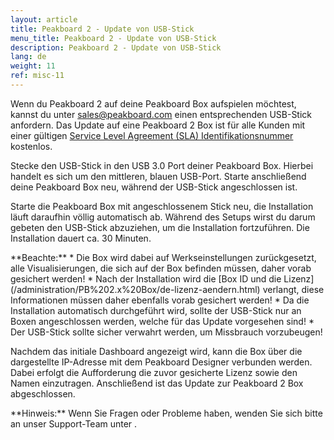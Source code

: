 ```yaml
---
layout: article
title: Peakboard 2 - Update von USB-Stick 
menu_title: Peakboard 2 - Update von USB-Stick 
description: Peakboard 2 - Update von USB-Stick 
lang: de
weight: 11
ref: misc-11
---
```


Wenn du Peakboard 2 auf deine Peakboard Box aufspielen möchtest, kannst du unter sales@peakboard.com einen entsprechenden USB-Stick anfordern.
Das Update auf eine Peakboard 2 Box ist für alle Kunden mit einer gültigen [Service Level Agreement (SLA) Identifikationsnummer](https://peakboard.com/wp-content/uploads/2020/03/peakboard-service-level-agreement-de-v3.pdf) kostenlos.


Stecke den USB-Stick in den USB 3.0 Port deiner Peakboard Box. 
Hierbei handelt es sich um den mittleren, blauen USB-Port. 
Starte anschließend deine Peakboard Box neu, während der USB-Stick angeschlossen ist. 
 
Starte die Peakboard Box mit angeschlossenem Stick neu, die Installation läuft daraufhin völlig automatisch ab. 
Während des Setups wirst du darum gebeten den USB-Stick abzuziehen, um die Installation fortzuführen. 
Die Installation dauert ca. 30 Minuten.

<div class="box-warning" markdown="1">
**Beachte:**  
* Die Box wird dabei auf Werkseinstellungen zurückgesetzt, alle Visualisierungen, die sich auf der Box befinden müssen, daher vorab gesichert werden!
* Nach der Installation wird die [Box ID und die Lizenz](/administration/PB%202.x%20Box/de-lizenz-aendern.html) verlangt, diese Informationen müssen daher ebenfalls vorab gesichert werden!
* Da die Installation automatisch durchgeführt wird, sollte der USB-Stick nur an Boxen angeschlossen werden, welche für das Update vorgesehen sind!
* Der USB-Stick sollte sicher verwahrt werden, um Missbrauch vorzubeugen!
</div>

Nachdem das initiale Dashboard angezeigt wird, kann die Box über die dargestellte IP-Adresse mit dem Peakboard Designer verbunden werden.
Dabei erfolgt die Aufforderung die zuvor gesicherte Lizenz sowie den Namen einzutragen.
Anschließend ist das Update zur Peakboard 2 Box abgeschlossen.

<div class="box-tip" markdown="1">
**Hinweis:** 
Wenn Sie Fragen oder Probleme haben, wenden Sie sich bitte an unser Support-Team unter <support@peakboard.com>.
</div>
